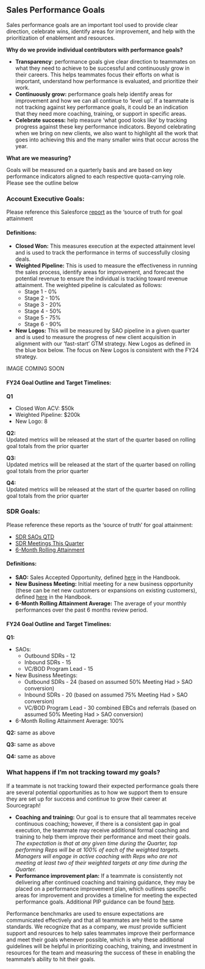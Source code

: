 ## Sales Performance Goals

Sales performance goals are an important tool used to provide clear direction, celebrate wins, identify areas for improvement, and help with the prioritization of enablement and resources.

**Why do we provide individual contributors with performance goals?**

* **Transparency**: performance goals give clear direction to teammates on what they need to achieve to be successful and continuously grow in their careers. This helps teammates focus their efforts on what is important, understand how performance is evaluated, and prioritize their work.
* **Continuously grow:** performance goals help identify areas for improvement and how we can all continue to ‘level up’. If a teammate is not tracking against key performance goals, it could be an indication that they need more coaching, training, or support in specific areas.
* **Celebrate success:** help measure ‘what good looks like’  by tracking progress against these key performance indicators. Beyond celebrating when we bring on new clients, we also want to highlight all the work that goes into achieving this and the many smaller wins that occur across the year.

**What are we measuring?** 

Goals will be measured on a quarterly basis and are based on key performance indicators aligned to each respective quota-carrying role. Please see the outline below

### Account Executive Goals:

Please reference this Salesforce [report](https://sourcegraph2020.lightning.force.com/lightning/r/Dashboard/01Z5b000001QLr1EAG/view?queryScope=userFolders) as the ‘source of truth for goal attainment

#### Definitions:



* **Closed Won:** This measures execution at the expected attainment level and is used to track the performance in terms of successfully closing deals. 
* **Weighted Pipeline:** This is used to measure the effectiveness in running the sales process, identify areas for improvement, and forecast the potential revenue to ensure the individual is tracking toward revenue attainment. The weighted pipeline is calculated as follows:
    * Stage 1 - 0%
    * Stage 2 - 10%
    * Stage 3 - 20%
    * Stage 4 - 50%
    * Stage 5 - 75%
    * Stage 6 - 90%
* **New Logos:** This will be measured by SAO pipeline in a given quarter and is used to measure the progress of new client acquisition in alignment with our ‘fast-start’ GTM strategy. New Logos as defined in the blue box below. The focus on New Logos is consistent with the FY24 strategy.

IMAGE COMING SOON


#### FY24 Goal Outline and Target Timelines:

**Q1**
* Closed Won ACV: $50k 
* Weighted Pipeline: $200k 
* New Logo: 8

**Q2:**  
Updated metrics will be released at the start of the quarter based on rolling goal totals from the prior quarter

**Q3:**  
Updated metrics will be released at the start of the quarter based on rolling goal totals from the prior quarter

**Q4:**  
Updated metrics will be released at the start of the quarter based on rolling goal totals from the prior quarter

### SDR Goals:

Please reference these reports as the ‘source of truth’ for goal attainment:

* [SDR SAOs QTD](https://sourcegraph2020.lightning.force.com/lightning/r/Report/00O5b000005HtpJEAS/view)
* [SDR Meetings This Quarter](https://sourcegraph2020.lightning.force.com/lightning/r/Report/00O5b000005rtteEAA/view)
* [ 6-Month Rolling Attainment](https://docs.google.com/spreadsheets/d/1FpqpTGwRIy4wxURuHkMtfklUW4CF3jONIM7V0xzOTEQ/edit#gid=1737248463)

#### Definitions:

* **SAO:** Sales Accepted Opportunity, defined [here](https://handbook.sourcegraph.com/departments/sales/#sales-accepted-opportunity-sao) in the Handbook.
* **New Business Meeting:** Initial meeting for a new business opportunity (these can be net new customers or expansions on existing customers), defined [here](https://handbook.sourcegraph.com/departments/sales/tools/salesforce/#new-business-meetings) in the Handbook.
* **6-Month Rolling Attainment Average:** The average of your monthly performances over the past 6 months review period.

#### FY24 Goal Outline and Target Timelines:

**Q1:**

* SAOs: 
    * Outbound SDRs - 12
    * Inbound SDRs - 15
    * VC/BOD Program Lead - 15
* New Business Meetings:
    * Outbound SDRs - 24 (based on assumed 50% Meeting Had > SAO conversion)
    * Inbound SDRs - 20 (based on assumed 75% Meeting Had > SAO conversion)
    * VC/BOD Program Lead - 30 combined EBCs and referrals (based on assumed 50% Meeting Had > SAO conversion)
* 6-Month Rolling Attainment Average: 100%

**Q2:** same as above

**Q3:** same as above

**Q4:** same as above

### What happens if I’m not tracking toward my goals?

If a teammate is not tracking toward their expected performance goals there are several potential opportunities as to how we support them to ensure they are set up for success and continue to grow their career at Sourcegraph!


* **Coaching and training:** Our goal is to ensure that all teammates receive continuous coaching; however, if there is a consistent gap in goal execution, the teammate may receive additional formal coaching and training to help them improve their performance and meet their goals. _The expectation is that at any given time during the Quarter, top performing Reps will be at 100% of each of the weighted targets. Managers will engage in active coaching with Reps who are not meeting at least two of their weighted targets at any time during the Quarter._
* **Performance improvement plan:** If a teammate is consistently not delivering after continued coaching and training guidance, they may be placed on a performance improvement plan, which outlines specific areas for improvement and provides a timeline for meeting the expected performance goals. Additional PIP guidance can be found [here](https://handbook.sourcegraph.com/company-info-and-process/working-at-sourcegraph/teammate-development/#addressing-underperformance). 

Performance benchmarks are used to ensure expectations are communicated effectively and that all teammates are held to the same standards. We recognize that as a company, we _must_ provide sufficient support and resources to help sales teammates improve their performance and meet their goals whenever possible, which is why these additional guidelines will be helpful in prioritizing coaching, training, and investment in resources for the team and measuring the success of these in enabling the teammate’s ability to hit their goals. 
